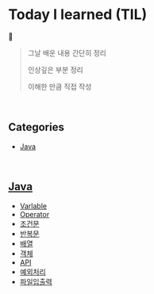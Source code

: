 # Today I learned (TIL)
📖
> 그날 배운 내용 간단히 정리
> 
> 인상깊은 부분 정리
> 
> 이해한 만큼 직접 작성


<br/>

## Categories

* [Java](#Java)


<br/>

## [Java](https://github.com/inhoru/TIL/tree/main/Java)
- [Varlable](https://github.com/inhoru/TIL/tree/main/Java/Varlable)
- [Operator](https://github.com/inhoru/TIL/tree/main/Java/Operator)
- [조건문](https://github.com/inhoru/TIL/tree/main/Java/%EC%A1%B0%EA%B1%B4%EB%AC%B8)
- [반복문](https://github.com/inhoru/TIL/tree/main/Java/%EB%B0%98%EB%B3%B5%EB%AC%B8)
- [배열](https://github.com/inhoru/TIL/tree/main/Java/%EB%B0%B0%EC%97%B4)
- [객체](https://github.com/inhoru/TIL/tree/main/Java/%EA%B0%9D%EC%B2%B4)
- [API](https://github.com/inhoru/TIL/tree/main/Java/API)
- [예외처리](https://github.com/inhoru/TIL/blob/main/Java/%EC%98%88%EC%99%B8%20%EC%B2%98%EB%A6%AC.md)
- [파일입출력](https://github.com/inhoru/TIL/tree/main/Java/%EC%9E%85%EC%B6%9C%EB%A0%A5(IO))
